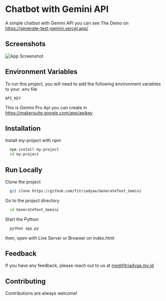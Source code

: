
# Chatbot with Gemini API

A simple chatbot with Gemini API you can see The Demo on https://generate-text-gemini.vercel.app/


## Screenshots

![App Screenshot](https://raw.githubusercontent.com/fitriadyaa/GenerateText_Gemini/main/assets/ss_web1.png)


## Environment Variables

To run this project, you will need to add the following environment variables to your .env file

`API_KEY` 

This is Gemini Pro Api you can create in https://makersuite.google.com/app/apikey


## Installation

Install my-project with npm

```bash
  npm install my-project
  cd my-project
```
    
## Run Locally

Clone the project

```bash
  git clone https://github.com/fitriadyaa/GenerateText_Gemini
```

Go to the project directory

```bash
  cd GenerateText_Gemini
```

Start the Python

```bash
  python app.py
```

then, open with Live Server or Browser on index.html

## Feedback

If you have any feedback, please reach out to us at me@fitriadyaa.my.id


## Contributing

Contributions are always welcome!

